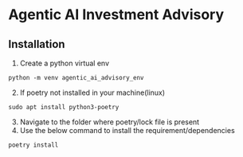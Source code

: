 # Agentic AI Investment Advisory


## Installation
1. Create a python virtual env
```
python -m venv agentic_ai_advisory_env
```
2. If poetry not installed in your machine(linux) 
```
sudo apt install python3-poetry
```
3. Navigate to the folder where poetry/lock file is present
4. Use the below command to install the requirement/dependencies
```
poetry install
```